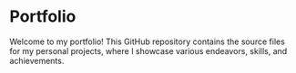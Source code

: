 # Portfolio

Welcome to my portfolio! This GitHub repository contains the source files for my personal projects, where I showcase various endeavors, skills, and achievements.
